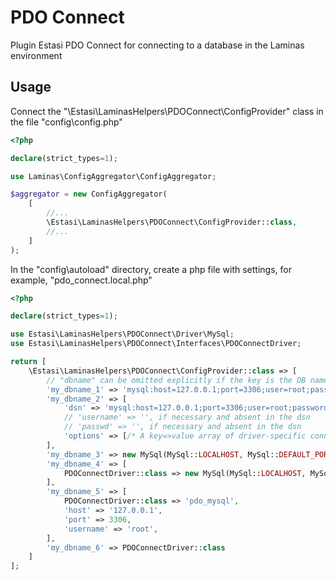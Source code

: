 # PDO Connect
Plugin Estasi PDO Connect for connecting to a database in the Laminas environment

## Usage

Connect the "\Estasi\LaminasHelpers\PDOConnect\ConfigProvider" class in the file "config\config.php"
```php
<?php

declare(strict_types=1);

use Laminas\ConfigAggregator\ConfigAggregator;

$aggregator = new ConfigAggregator(
    [
        //...
        \Estasi\LaminasHelpers\PDOConnect\ConfigProvider::class,
        //...
    ]
);
```
In the "config\autoload" directory, create a php file with settings, for example, "pdo_connect.local.php"
```php
<?php

declare(strict_types=1);

use Estasi\LaminasHelpers\PDOConnect\Driver\MySql;
use Estasi\LaminasHelpers\PDOConnect\Interfaces\PDOConnectDriver;

return [
    \Estasi\LaminasHelpers\PDOConnect\ConfigProvider::class => [
        // "dbname" can be omitted explicitly if the key is the DB name
        'my_dbname_1' => 'mysql:host=127.0.0.1;port=3306;user=root;password=root;charset=utf8',
        'my_dbname_2' => [
            'dsn' => 'mysql:host=127.0.0.1;port=3306;user=root;password=root;charset=utf8',
            // 'username' => '', if necessary and absent in the dsn
            // 'passwd' => '', if necessary and absent in the dsn
            'options' => [/* A key=>value array of driver-specific connection options. */]
        ],
        'my_dbname_3' => new MySql(MySql::LOCALHOST, MySql::DEFAULT_PORT, 'root'),
        'my_dbname_4' => [
            PDOConnectDriver::class => new MySql(MySql::LOCALHOST, MySql::DEFAULT_PORT, 'root'),
        ],
        'my_dbname_5' => [
            PDOConnectDriver::class => 'pdo_mysql',
            'host' => '127.0.0.1',
            'port' => 3306,
            'username' => 'root',
        ],
        'my_dbname_6' => PDOConnectDriver::class
    ]
];
```